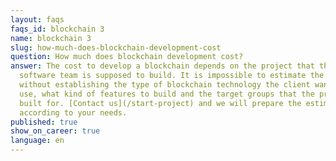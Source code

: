 ```yaml
---
layout: faqs
faqs_id: blockchain 3
name: blockchain 3
slug: how-much-does-blockchain-development-cost
question: How much does blockchain development cost?
answer: The cost to develop a blockchain depends on the project that the
  software team is supposed to build. It is impossible to estimate the price
  without establishing the type of blockchain technology the client wants to
  use, what kind of features to build and the target groups that the project is
  built for. [Contact us](/start-project) and we will prepare the estimation
  according to your needs.
published: true
show_on_career: true
language: en
---
```

